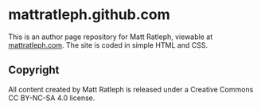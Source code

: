 # mattratleph.github.com

This is an author page repository for Matt Ratleph, viewable at [mattratleph.com](http://mattratleph.com). The site is coded in simple HTML and CSS.

## Copyright

All content created by Matt Ratleph is released under a Creative Commons CC BY-NC-SA 4.0 license.
